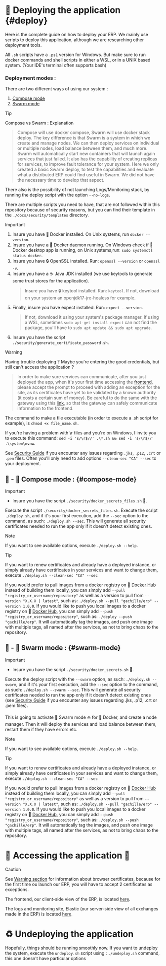 # :rocket: Deploying the application {#deploy}

Here is the complete guide on how to deploy your ERP.
We mainly use scripts to deploy this application, although we are researching other deployment tools.

All `.sh` scripts have a `.ps1` version for Windows. But make sure to run docker commands and shell scripts in either a WSL, or in a UNIX based system.
(Your IDE's terminal often supports bash)

### Deployment modes :

There are two different ways of using our system :

1. [Compose mode](#compose-mode)
2. [Swarm mode](#swarm-mode)

> [!TIP]
> Compose vs Swarm : Explanation
>
> > Compose will use docker compose, Swarm will use docker stack deploy. The key difference is that Swarm is a system in which we create and manage nodes. We can then deploy services on individual or multiple nodes, load balance between them, and much more. Swarm will automatically start new containers that will launch again services that just failed. It also has the capability of creating replicas for services, to improve fault tolerance for your system.
> > Here we only created a basic Swarm deploy, to test the capabilities and evaluate what a distributed ERP could find useful in Swarm. We did not have the necessary time to develop that aspect.

There also is the possibility of not launching Logs/Monitoring stack, by running the deploy script with the option `--no-logs`.

There are multiple scripts you need to have, that are not followed within this repository because of security reasons, but you can find their template in the `./docs/security/templates` directory.

> [!IMPORTANT]
>
> 1. Insure you have :whale: Docker installed. On Unix systems, run `docker --version`.
> 2. Insure you have a :whale: Docker daemon running. On Windows check if :whale: Docker desktop app is running, on Unix systems,run: `sudo systemctl status docker`.
> 3. Insure you have :lock: OpenSSL installed. Run: `openssl --version` or `openssl -v`.
> 4. Insure you have a :coffee: Java JDK installed (we use keytools to generate some trust stores for the application).
>    > Insure you have :lock: keytool installed. Run: `keytool`. If not, download on your system an openjdk17-jre-healess for example.
> 5. Finally, insure you have expect installed. Run: `expect --version`.
>    > If not, download it using your system's package manager. If using a WSL, sometimes `sudo apt-get install expect` can not find the package, you'll have to `sudo apt update && sudo apt upgrade`.
> 6. Insure you have the script `./security/generate_certificate_password.sh`.

> [!WARNING]
>
> Having trouble deploying ? Maybe you're entering the good credentials, but still can't access the application ?
>
> > In order to make sure services can communicate, after you just deployed the app, when it's your first time accessing the [frontend](https://localhost:3000/), please accept the prompt to proceed with adding an exception for the site, as its certificates have yet to be validated by a known authority (it costs a certain sum of money). Be careful to do the same with the gateway using this [link](https://localhost:8041/api/authentication/v1/hello), so that the gateway can safely communicate information to the frontend.
>
> The command to make a file executable (in order to execute a .sh script for example), is `chmod +x file_name.sh`.
>
> If you're having a problem with \r files and you're on Windows, I invite you to execute this command: `sed -i 's/\r$//' .\*.sh && sed -i 's/\r$//' .\system\mvnw`.
>
> See [Security Guide](./security/README.md) if you encounter any issues regarding `.jks`, `.p12`, `.crt` or `.pem` files. Often you'll only need to add options `--clean-sec "CA" --sec` to your deployment.

## :whale: - :musical_score: **Compose mode** : {#compose-mode}

> [!IMPORTANT]
>
> - Insure you have the script `./security/docker_secrets_files.sh` :key:.

Execute the script `./security/docker_secrets_files.sh`.
Execute the script `./deploy.sh`, and if it's your first execution, add the `--sec` option to the command, as such: `./deploy.sh --sec`. This will generate all security certificates needed to run the app only if it doesn't detect existing ones.

> [!NOTE]
> If you want to see available options, execute `./deploy.sh --help`.

> [!TIP]
> If you want to renew certificates and already have a deployed instance, or simply already have certificates in your services and want to change them, execute `./deploy.sh --clean-sec "CA" --sec`
>
> If you would prefer to pull images from a docker registry on :whale: [Docker Hub](https://hub.docker.com) instead of building them locally, you can simply add `--pull "registry_or_username/repository"` as well as a version to pull from `--version "X.X.X | latest"`, such as: `./deploy.sh --pull "gachille/erp" --version 1.0.0`.
> If you would like to push you local images to a docker registry on :whale: [Docker Hub](https://hub.docker.com), you can simply add `--push "registry_or_username/repository"`, such as: `./deploy --push "gachille/erp"`. It will automatically tag the images, and push one image with multiple tags, all named after the services, as not to bring chaos to the repository.

## :whale: - :honeybee: **Swarm mode** : {#swarm-mode}

> [!IMPORTANT]
>
> - Insure you have the script `./security/docker_secrets.sh` :key:.

Execute the deploy script with the `--swarm` option, as such: `./deploy.sh --swarm`, and if it's your first execution, add the `--sec` option to the command, as such: `./deploy.sh --swarm --sec`. This will generate all security certificates needed to run the app only if it doesn't detect existing ones (see [Security Guide](./security/README.md) if you encounter any issues regarding .jks, .p12, .crt or .pem files).

This is going to activate :ship: Swarm mode :sailboat: for :whale: Docker, and create a node manager. Then it will deploy the services and load balance between them, restart them if they have errors etc.

> [!NOTE]
> If you want to see available options, execute `./deploy.sh --help`.

> [!TIP]
> If you want to renew certificates and already have a deployed instance, or simply already have certificates in your services and want to change them, execute `./deploy.sh --clean-sec "CA" --sec`
>
> If you would prefer to pull images from a docker registry on :whale: [Docker Hub](https://hub.docker.com) instead of building them locally, you can simply add `--pull "registry_or_username/repository"` as well as a version to pull from `--version "X.X.X | latest"`, such as: `./deploy.sh --pull "gachille/erp" --version 1.0.0`.
> If you would like to push you local images to a docker registry on :whale: [Docker Hub](https://hub.docker.com), you can simply add `--push "registry_or_username/repository"`, such as: `./deploy.sh --push "gachille/erp"`. It will automatically tag the images, and push one image with multiple tags, all named after the services, as not to bring chaos to the repository.

# :tada: Accessing the application :tada:

> [!CAUTION]
> See [Warning section](#warning) for information about browser certificates, because for the first time ou launch our ERP, you will have to accept 2 certificates as exceptions.

The frontend, our client-side view of the ERP, is located [here](https://localhost:3000/).

The logs and monitoring site, Elastic (our server-side view of all exchanges made in the ERP) is located [here](http://localhost:5601/).

# :recycle: Undeploying the application

Hopefully, things should be running smoothly now. If you want to undeploy the system, execute the `undeploy.sh` script using : `./undeploy.sh` command, this one doesn't have particular options
